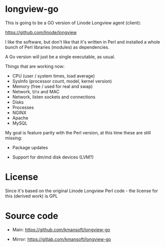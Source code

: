 # longview-go
This is going to be a GO version of Linode Longview agent (client): 

https://github.com/linode/longview

I like the software, but don't like that it's written in Perl and installed
a whole bunch of Perl libraries (modules) as dependencies.

A Go version will just be a single executable, as usual.

Things that are working now:

- CPU (user / system times, load average)
- SysInfo (processor count, model, kernel version)
- Memory (free / used for real and swap)
- Network, t/rx and MAC
- Network, listen sockets and connections
- Disks
- Processes
- NGINX
- Apache
- MySQL

My goal is feature parity with the Perl version, at this time these are
still missing:

- Package updates

- Support for dm/md disk devices (LVM?)

# License

Since it's based on the original Linode Longview Perl code - the license for
this (derived work) is GPL 

# Source code

- Main: https://github.com/kmansoft/longview-go

- Mirror: https://gitlab.com/kmansoft/longview-go
